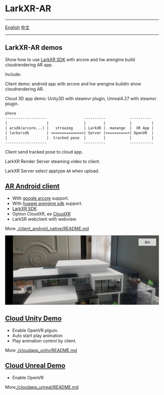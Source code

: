 # LarkXR-AR

---

[English](./README.md) [中文](./README.zh_CN.md)

---

## LarkXR-AR demos

Show how to use [LarkXR SDK](https://github.com/pingxingyun/larkar_demos/releases) with arcore and hw arengine build cloudrendering AR app.

Include:

Client demo: android app with arcore and hw arengine buildin show cloudrendering AR.

Cloud 3D app demo: Unity3D with steamvr plugin, Unreal4.27 with steamvr plugin.

```
phone
-------------------                 ----------           ----------
|                  |                |        |           |         |
| arsdk(arcore...) |   streaimg     | LarkXR |  manange  |  XR App |
| larkxrsdk        | <=============>| Server |<=========>| OpenVR  |
|                  |  tracked pose  |        |           |         |  
-------------------                 ----------           -----------
```

Client send tracked pose to cloud app.

LarkXR Render Server steaming video to client.

LarkXR Server select apptype `AR` when upload.

## [AR Android client](https://github.com/pingxingyun/larkar_demos/tree/main/client_android_native)

* With [google arcore](https://developers.google.com/ar) support.
* With [huawei arengine sdk](https://developer.huawei.com/consumer/cn/hms/huawei-arengine/) support.
* [LarkXR SDK](https://github.com/pingxingyun/larkar_demos/tree/main/client_android_native/larkar_android/lib_larkar/libs)
* Option CloudXR, ee [CloudXR](./client_android_native/)
* LarkSR webclient with webview.

More [./client_android_native/README.md](./client_android_native/README.md)

![AR](./docs/unity2.jpg)

## [Cloud Unity Demo](https://github.com/pingxingyun/larkar_demos/tree/main/cloudapp_unity)

* Enable OpenVR plguin.
* Auto start play animation
* Play animation control by client.

More [./cloudapp_unity/README.md](./cloudapp_unity/README.md)

## [Cloud Unreal Demo](https://github.com/pingxingyun/larkar_demos/tree/main/cloudapp_unreal)

* Enable OpenVR

More[./cloudapp_unreal/README.md](./cloudapp_unreal/README.md)
